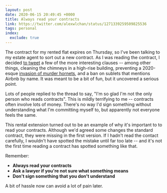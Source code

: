 ```yaml
---
layout: post
date: 2020-06-15 20:49:45 +0000
title: Always read your contracts
link: https://twitter.com/alexwlchan/status/1271339259509825536
tags: personal
index:
  exclude: true
---
```


The contract for my rented flat expires on Thursday, so I've been talking to my estate agent to sort out a new contract.
As I was reading the contract, I decided [to tweet](https://twitter.com/alexwlchan/status/1271339259509825536) a few of the more interesting clauses -- among other things, cleaning the chimneys in a high-rise building, preventing a 2020-esque [invasion of murder hornets](https://www.hulldailymail.co.uk/news/hull-east-yorkshire-news/hull-warning-frightening-wasp-creature-4224956), and a ban on sublets that mentions Airbnb by name.
It was meant to be a bit of fun, but it uncovered a serious point.

Lots of people replied to the thread to say, "I'm so glad I'm not the only person who reads contracts".
This is mildly terrifying to me -- contracts often involve lots of money.
There's no way I'd sign something without understanding what I'm committing myself to, but apparently not everyone feels the same.

This rental extension turned out to be an example of why it's important to to read your contracts.
Although we'd agreed some changes the standard contract, they were missing in the first version.
If I hadn't read the contact carefully, I wouldn't have spotted the mistake until far too late -- and it's not the first time reading a contract has spotted something like that.

Remember:

- **Always read your contracts**
- **Ask a lawyer if you're not sure what something means**
- **Don't sign something that you don't understand**

A bit of hassle now can avoid a lot of pain later.
